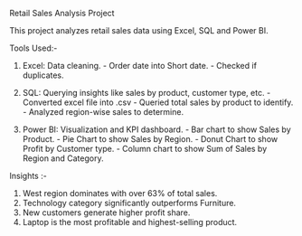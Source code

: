 Retail Sales Analysis Project

This project analyzes retail sales data using Excel, SQL and Power BI.

Tools Used:-
1. Excel: Data cleaning.
         - Order date into Short date.
         - Checked if duplicates.

2. SQL: Querying insights like sales by product, customer type, etc.
         - Converted excel file into .csv 
         - Queried total sales by product to identify.
         - Analyzed region-wise sales to determine.
 
3. Power BI: Visualization and KPI dashboard.
         - Bar chart to show Sales by Product.
         - Pie Chart to show Sales by Region.
         - Donut Chart to show Profit by Customer type.
         - Column chart to show Sum of Sales by Region and Category.


Insights :-
 
1. West region dominates with over 63% of total sales.
2. Technology category significantly outperforms Furniture.
3. New customers generate higher profit share.
4. Laptop is the most profitable and highest-selling product.
